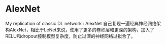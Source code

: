 # AlexNet
My replication of classic DL network : AlexNet
自己复现一遍经典神经网络架构AlexNet，相比于LeNet来说，使用了更多的卷积层和更深的架构，加入了RELU和dropout控制模型复杂度，防止过深的神经网络过拟合了。
